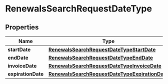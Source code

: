 

# RenewalsSearchRequestDateType


## Properties

| Name | Type | Description | Notes |
|------------ | ------------- | ------------- | -------------|
|**startDate** | [**RenewalsSearchRequestDateTypeStartDate**](RenewalsSearchRequestDateTypeStartDate.md) |  |  [optional] |
|**endDate** | [**RenewalsSearchRequestDateTypeEndDate**](RenewalsSearchRequestDateTypeEndDate.md) |  |  [optional] |
|**invoiceDate** | [**RenewalsSearchRequestDateTypeInvoiceDate**](RenewalsSearchRequestDateTypeInvoiceDate.md) |  |  [optional] |
|**expirationDate** | [**RenewalsSearchRequestDateTypeExpirationDate**](RenewalsSearchRequestDateTypeExpirationDate.md) |  |  [optional] |



